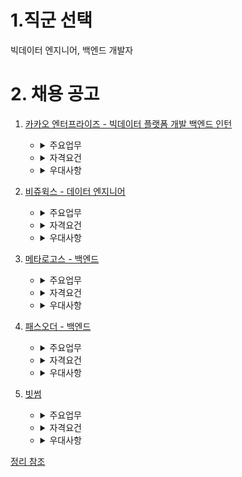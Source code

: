 # 1.직군 선택

빅데이터 엔지니어, 백엔드 개발자

# 2. 채용 공고

1. [카카오 엔터프라이즈 - 빅데이터 플랫폼 개발 백엔드 인턴](https://careers.kakaoenterprise.com/job/%EB%8D%B0%EC%9D%B4%ED%84%B0%EC%9D%B8%EC%82%AC%EC%9D%B4%ED%8A%B8%EB%B6%80%EB%AC%B8-%EB%B9%85%EB%8D%B0%EC%9D%B4%ED%84%B0-%ED%94%8C%EB%9E%AB%ED%8F%BC-%EA%B0%9C%EB%B0%9C-%EB%B0%B1/9431544/)
   
   - <details>
     <summary>주요업무</summary>
      - 웹 서비스 개발
      - 	데이터 플랫폼, 파이프 라인등을 서비스하기 위한 웹서비스를 개발합니다.
      - 	 spring, java, kotlin, python 등을 이용해서 web api 등을 개발합니다.
      - 	  kubernetes, docker 기반에서 제품을 개발하고 배포합니다.
      - 	  다양한 비즈니스에 기민하게 반응하며 안정적인 서비스를 위한 연구 / 개발합니다.
      - 빅데이터 엔지니어링
      - 	자체 데이터 플랫폼의 backend 컴포넌트를 개발합니다.
      - 	 데이터의 ETL, data lake 구성을 개발합니다.
      - 	  여러 on-premise 또는 cloud 환경에서 동작 가능하고 다양한 외부 시스템과 연동 할 수 있는 서비스를 개발합니다.
      - 	   hadoop, spark, s3, druid, kafka, hive, presto 등을 이용한 데이터 분산처리를 경험합니다.
      - 검색 엔지니어링
      - 	 검색분야의 특화된 개발을 진행합니다.	
      - 	  Solr, Elastic search 검색랭킹 등의 개발 경험을 가질 수 있습니다.
   
   
   - <details>
     <summary>자격요건</summary>
     -   	  CS 관련 기반 지식(자료구조, 알고리즘 등)
     -    	 문제 해결을 위한 적극적인 태도
     -   	  아래 사항 중 1개 이상의 분야에 대한 기술적 이해 혹은 개발/운영 경험
     -  	 Java/Kotlin & Spring Framework (Spring boot)
     -  	 Spark, Hadoop, s3, druid, kafka, hive, presto
     -  	 Solr, Elastic search
     -  	 Docker, kubernetes
     
   - <details>
     <summary>우대사항</summary>
     - 오픈소스 참여 경험
     - 실서비스 개발/출시, 대용량 트래픽 경험
     - 대용량 데이터 처리 경험
     - 데이터 관련 분야 학위
   
2. [비쥬윅스 - 데이터 엔지니어](https://www.jumpit.co.kr/position/10545)
   
   - <details>
     <summary>주요업무</summary>
        - 데이터 분석을 통한 인사이트 도출과 방향성 제시
        - RAW 데이터 전처리 및 모델링 설계
        - 머신러닝, 데이터 마이닝 기법 등을 활용한 데이터 분석/모델 개발
        - 의료 데이터 시스템 구축 지원
   
   - <details>
     <summary>자격요건</summary>
     - 머신러닝을 활용한 데이터 분석, 모델링, 알고리즘 개선 등의 업무 경험자 (Python, SQL)
     - 데이터 분석 프로젝트 유경험자
     - Python을 이용한 Data Analysis Process 수행 가능자(데이터 추출, 핸들링, EDA, Statistical Analysis, Data Mining, Report, Deployment 등 일련의 분석 모델 개발 프로젝트 수행)
     우대사항
   
   - <details>
     <summary>우대사항</summary>
     - 통계 / 컴퓨터 공학 등 유관전공 학사 이상
     - AWS 사용 경험
     -  NoSQL 사용 경험
     -  정형 비정형 데이터에 대한 Data 처리 경험
     -  공모전 입상자

3. [메타로고스 - 백엔드](https://www.wanted.co.kr/wd/120170)
   
     - <details>
       <summary>주요업무</summary>
       - 기존에 개발된 앱 서비스 기능 개선 및 운영
       - 신규 앱 서비스를 개발 및 고도화
     
     - <details>
       <summary>자격요건</summary>
       -  AWS, NCP 등 클라우드 플랫폼 활용에 익숙하신 분
       -  JavaScript(Node.js), TypeScript으로 작성된 코드를 이해하고 개발이 가능하신 분
       -  Python, C#에 대해 관심이 있으신 분 (Sub Language)
       -  Apollo GraphQL 을 직접 빌드하셨거나 resolver를 작성해보신 분
       -  MySQL, PostreSQL 등 기본적인 SQL 문법 활용 가능하신 분	
       -  Git에 대한 기본적인 이해도를 가지고 계신 분
     
     - <details>
       <summary>우대사항</summary>
       - Node.js 기반 백엔드 서버 개발 및 운영 경험 있으신 분	
       - AWS를 이용한 시스템 배포 및 관리를 주도적으로 해보신 분
       -  GraphQL을 이용한 API 설계 및 구현 경험을 바탕으로 효율적인 schema를 수립하실 수 있는 분
       -   상용 서비스 런칭 경험이 있으신 분
       -   주도적으로 서비스를 운영해보신 분
       -   서비스 방향에 대한 커뮤니케이션에 관심이 많으신 분
       -   금융 산업에 대한 전반적인 이해가 있으신 분

4. [패스오더 - 백엔드](https://career.programmers.co.kr/job_positions/12888?by_theme=true)
     - <details>
       <summary>주요업무</summary>
           - 새로운 서비스 
           - 개발기존 서비스 유지보수 및 리팩토링
     
     - <details>
       <summary>자격요건</summary>
           - MSA 개발을 경험 및 이해도가 높으신 분
           - 컨테이너에 대한 경험 및 이해도가 높으신 분
           - 클라우드 인프라를 경험해 보신 분
           - 클린한 아키텍쳐에 관심이 많으신 분
           - 자기 분야에 대한 자발적 학습에 열정적인 분
       
     - <details>
       <summary>우대사항</summary>
           - 성장하는 조직에서, 함께 의미있는 결과를 만들어내는 챌린지한 과정을 즐기시는 분
           - 포트폴리오를 제출해 주신 분 또는 노션, 깃헙, 개발블로그 등을 운영중인 분
           - 패스오더 서비스를 이용해 본 경험이 있는 분
           - 팀 페이타랩의 가치와 문화에 공감하는 분
           - 사전질문 답변을 함께 제출해 주시는 분
     
5. [빗썸](https://www.jumpit.co.kr/position/8964)
     - <details>
       <summary>주요업무</summary>
           - 블록체인 기술 분석 및 
           - 개발블록체인 노드 운영 및 코어 개발
     
     - <details>
       <summary>자격요건</summary>
           - 하나 이상의 프로그래밍 언어를 이용하여 시장에 출시된 서비스를 개발한 경험이 있으신 분
           - 블록체인 경험이 없더라도 블록체인 개발에 새롭게 도전하고 싶으신 분
           - 현재 시스템의 한계를 이해하고 협업을 통해 문제를 해결해 보고 싶으신 분
           - On-premise 및 Cloud 인프라 환경에 대한 지식과 서비스 개발 경험이 있으신 분
     
     - <details>
       <summary>우대사항</summary>
           - 블록체인에 사용되는 암호화 기술 및 KEY 체계에 대한 이해가 있으신 분
           - BTC, ETH, Klaytn 등 블록체인 기술에 대한 이해가 있으신 분
           - 기술적 성장에 관심이 많고 새로운 기술을 적용하는데 두려움이 없으신 
           - Kubernetes, Docker, Amazon EKS 등을 활용한 서비스 개발 및 운영 경험이 있으신 분
           - JIRA, Confluence, Git, Slack 사용 경험이 있으신 분

[정리 참조](https://data101.oopy.io/startup-benefits)